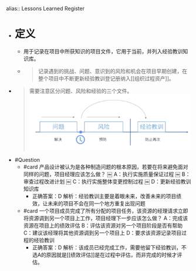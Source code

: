 alias:: Lessons Learned Register

- # 定义
	- 用于记录在项目中所获知识的项目文件，它用于当前，并列入经验教训知识库。
	- > 记录遇到的挑战、问题、意识到的风险和机会在项目早期创建，在整个项目中不断更新经验教训登记册纳入[[组织过程资产]]。
- > 需要注意区分问题、风险和经验的三个文件。
  ![image.png](../assets/image_1747643960256_0.png)
- #Question
	- #card 产品设计被认为是各种制造问题的根本原因，若要在将来避免面对同样的问题，项目经理应该怎么做？
	  ￼ A：执行实施质量保证过程
	  ￼ B：审查过程改进计划
	  ￼ C：执行实施整体变更控制过程
	  ￼ D：更新经验教训知识库
		- 正确答案：D
		  解析：经验教训主要是着眼未来，改善未来的项目绩效，让未来的项目不会在同一个地方重复出现问题
	- #card 一个项目成员完成了所有分配的项目任务，该资源的经理请求立即将资源调到另一个项目上工作，项目经理下一步应该怎么做？
	   A：完成该资源在项目上的绩效评估
	   B：评估该资源对另一个项目阶段是否有帮助
	   C：建议该经理将其他资源调到另一个项目上
	   D：要求该资源记录项目过程的经验教训
		- 正确答案：D
		  解析：该成员已经完成工作，需要他留下经验教训，不选A的原因就是[[绩效评估]]是在过程中评估，而非完成的时候才评估。